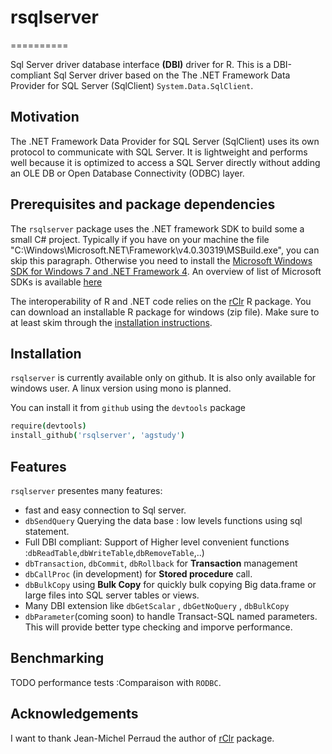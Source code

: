 # rsqlserver
==========

Sql Server driver  database interface **(DBI)** driver for R. 
This is a DBI-compliant Sql Server driver based on the 
The .NET Framework Data Provider for SQL Server (SqlClient) `System.Data.SqlClient`. 

## Motivation 

The .NET Framework Data Provider for SQL Server (SqlClient) uses its own protocol to communicate with SQL Server. It is lightweight and performs well because it is optimized to access a SQL Server directly without adding an OLE DB or Open Database Connectivity (ODBC) layer.


## Prerequisites and package dependencies 


The `rsqlserver` package uses the .NET framework SDK to build some a small C# project. Typically if you have on your machine the file "C:\Windows\Microsoft.NET\Framework\v4.0.30319\MSBuild.exe", you can skip this paragraph. Otherwise you need to install the [Microsoft Windows SDK for Windows 7 and .NET Framework 4](http://www.microsoft.com/en-us/download/details.aspx?id=8279). An overview of list of Microsoft SDKs is available [here](http://msdn.microsoft.com/en-us/vstudio/hh487283.aspx)

The interoperability of R and .NET code relies on the [rClr](http://r2clr.codeplex.com/) R package. You can download an installable R package for windows (zip file). Make sure to at least skim through the [installation instructions](http://r2clr.codeplex.com/wikipage?title=Installing%20R%20packages&referringTitle=Documentation).


## Installation

`rsqlserver` is currently available only on github. It is also only available for windows user. A linux version using mono is planned.

You can install it from `github` using the `devtools` package

```coffee
require(devtools)
install_github('rsqlserver', 'agstudy')
```

## Features

`rsqlserver` presentes many features:

* fast and easy connection to Sql server.
* `dbSendQuery` Querying the data base : low levels functions using sql statement.
* Full DBI compliant: Support of Higher level convenient functions :`dbReadTable`,`dbWriteTable`,`dbRemoveTable`,..)
* `dbTransaction`, `dbCommit`, `dbRollback` for **Transaction** management
* `dbCallProc` (in development)  for **Stored procedure** call.
* `dbBulkCopy` using **Bulk Copy** for quickly bulk copying Big data.frame or large files into SQL server tables or views.
* Many DBI extension like `dbGetScalar` , `dbGetNoQuery` , `dbBulkCopy`
* `dbParameter`(coming soon) to handle Transact-SQL named parameters. This will provide better type checking and imporve performance. 

## Benchmarking

TODO performance tests :Comparaison with `RODBC`.

## Acknowledgements

I want to thank Jean-Michel Perraud the author of [rClr](http://r2clr.codeplex.com/) package.


